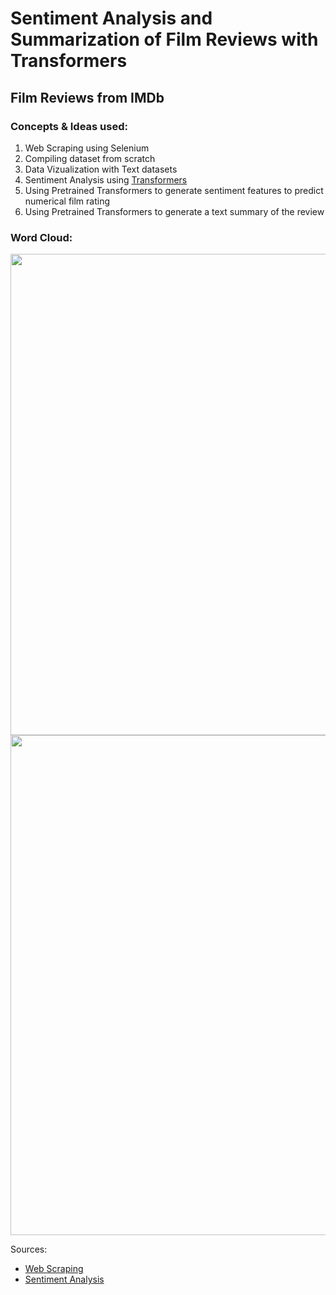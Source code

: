 # Sentiment Analysis and Summarization of Film Reviews with Transformers
## Film Reviews from IMDb
### Concepts & Ideas used:
  1. Web Scraping using Selenium 
  2. Compiling dataset from scratch
  3. Data Vizualization with Text datasets
  4. Sentiment Analysis using [Transformers](https://huggingface.co/distilbert-base-uncased-finetuned-sst-2-english)
  5. Using Pretrained Transformers to generate sentiment features to predict numerical film rating
  6. Using Pretrained Transformers to generate a text summary of the review

### Word Cloud:
<img src="https://github.com/a-tabaza/sentiment-analysis-and-film-rating-prediction-with-transformers/blob/main/combined_wc_resized.png?raw=true"  width="1200" height="770">
<img src="https://github.com/a-tabaza/sentiment-analysis-and-film-rating-prediction-with-transformers/blob/main/wordcloud_combined.jpg?raw=true"  width="800" height="800">


Sources: 
- [Web Scraping](https://www.analyticsvidhya.com/blog/2022/07/scraping-imdb-reviews-in-python-using-selenium/)
- [Sentiment Analysis](https://www.kaggle.com/code/emirkocak/in-depth-series-sentiment-analysis-w-transformers/)

